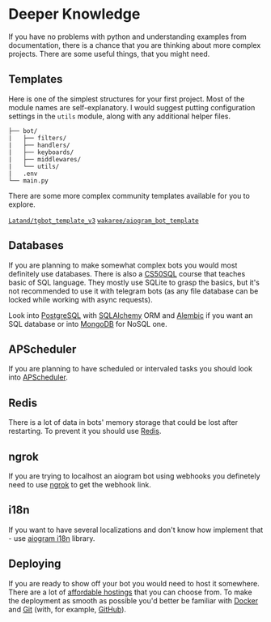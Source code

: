 # Deeper Knowledge

If you have no problems with python and understanding examples from documentation, there is a chance that you are thinking about more complex projects. There are some useful things, that you might need.

## Templates

Here is one of the simplest structures for your first project. Most of the module names are self-explanatory. I would suggest putting configuration settings in the `utils` module, along with any additional helper files.

```.
├── bot/
|   ├── filters/
|   ├── handlers/
|   ├── keyboards/
|   ├── middlewares/
|   └── utils/
|   .env
└── main.py
```

There are some more complex community templates available for you to explore.

[`Latand/tgbot_template_v3`](https://github.com/Latand/tgbot_template_v3)
[`wakaree/aiogram_bot_template`](https://github.com/wakaree/aiogram_bot_template)

## Databases

If you are planning to make somewhat complex bots you would most definitely use databases. There is also a [CS50SQL](https://cs50.harvard.edu/sql/2024/) course that teaches basic of SQL language. They mostly use SQLite to grasp the basics, but it's not recommended to use it with telegram bots (as any file database can be locked while working with async requests).

Look into [PostgreSQL](https://www.postgresql.org/) with [SQLAlchemy](https://www.sqlalchemy.org/) ORM and [Alembic](https://alembic.sqlalchemy.org/en/latest/) if you want an SQL database or into [MongoDB](https://www.mongodb.com/) for NoSQL one.

## APScheduler

If you are planning to have scheduled or intervaled tasks you should look into [APScheduler](https://apscheduler.readthedocs.io/en/3.x/).

## Redis

There is a lot of data in bots' memory storage that could be lost after restarting. To prevent it you should use [Redis](https://redis.io/).

## ngrok

If you are trying to localhost an aiogram bot using webhooks you definetely need to use [ngrok](https://ngrok.com/) to get the webhook link.

## i18n

If you want to have several localizations and don't know how implement that - use [aiogram i18n](https://github.com/aiogram/i18n) library.

## Deploying

If you are ready to show off your bot you would need to host it somewhere. There are a lot of [affordable hostings](https://t.me/about_aiogram/12) that you can choose from. To make the deployment as smooth as possible you'd better be familiar with [Docker](https://www.docker.com/) and [Git](https://git-scm.com/) (with, for example, [GitHub](https://github.com/)).
